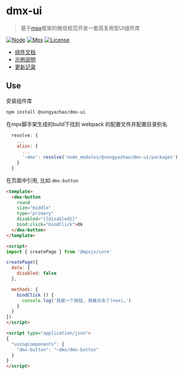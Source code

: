 # dmx-ui

> 基于[mpx](https://github.com/didi/mpx)框架的微信规范开发一套高复用型UI组件库

[![Node](https://img.shields.io/badge/node-^10.15.1-brightgreen.svg?style=flat-square&logo=appveyor)](https://nodejs.org)
[![Mpx](https://img.shields.io/badge/mpx-^2.3.0-brightgreen.svg?style=flat-square&logo=appveyor)](https://github.com/didi/mpx)
[![License](https://img.shields.io/github/license/mashape/apistatus.svg?style=flat-square&logo=appveyor)](https://github.com/songyazhao/dmx-ui/blob/master/LICENSE)
<!-- [![downloads](https://img.shields.io/npm/dt/@songyazhao/dmx-ui.svg?style=flat-square&logo=appveyor)](https://www.npmjs.com/package/@songyazhao/dmx-ui) -->

- [组件文档](https://github.com/songyazhao/dmx-ui/blob/master/docs/component.md)
- [示例说明](https://github.com/songyazhao/dmx-ui/blob/master/docs/example.md)
- [更新记录](https://github.com/songyazhao/dmx-ui/blob/master/docs/history.md)

## Use

安装组件库

```bash
npm install @songyazhao/dmx-ui
```

在mpx脚手架生成的build下找到 webpack 的配置文件并配置目录别名

```js
  resolve: {
    ...
    alias: {
      ...
      '~dmx': resolve('node_modules/@songyazhao/dmx-ui/packages')
    }
  }
```

在页面中引用, 比如 `dmx-button`

```html
<template>
  <dmx-button
    round
    size="middle"
    type="primary"
    disabled="{{disabled}}"
    bind:click="bindClick">Ok
  </dmx-button>
</template>

<script>
import { createPage } from '@mpxjs/core'

createPage({
  data: {
    disabled: false
  },

  methods: {
    bindClick () {
      console.log('我是一个按钮, 我被点击了(⊙o⊙)…')
    }
  }
})
</script>

<script type="application/json">
{
  "usingComponents": {
    "dmx-button": "~dmx/dmx-button"
  }
}
</script>
```
